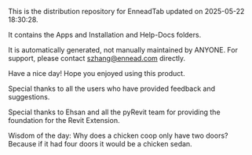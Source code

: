 This is the distribution repository for EnneadTab updated on 2025-05-22 18:30:28.

It contains the Apps and Installation and Help-Docs folders.

It is automatically generated, not manually maintained by ANYONE.
For support, please contact szhang@ennead.com directly.

Have a nice day! Hope you enjoyed using this product.

Special thanks to all the users who have provided feedback and suggestions.

Special thanks to Ehsan and all the pyRevit team for providing the foundation for the Revit Extension.



Wisdom of the day:
Why does a chicken coop only have two doors? Because if it had four doors it would be a chicken sedan.

